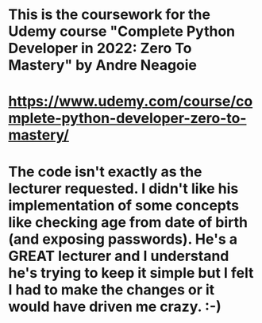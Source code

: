 # This is the coursework for the Udemy course "Complete Python Developer in 2022: Zero To Mastery" by Andre Neagoie

# https://www.udemy.com/course/complete-python-developer-zero-to-mastery/

# The code isn't exactly as the lecturer requested. I didn't like his implementation of some concepts like checking age from date of birth (and exposing passwords). He's a GREAT lecturer and I understand he's trying to keep it simple but I felt I had to make the changes or it would have driven me crazy. :-)
